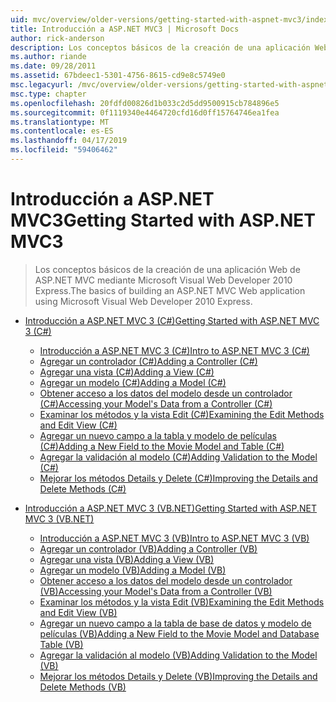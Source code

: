 ```yaml
---
uid: mvc/overview/older-versions/getting-started-with-aspnet-mvc3/index
title: Introducción a ASP.NET MVC3 | Microsoft Docs
author: rick-anderson
description: Los conceptos básicos de la creación de una aplicación Web de ASP.NET MVC mediante Microsoft Visual Web Developer 2010 Express.
ms.author: riande
ms.date: 09/28/2011
ms.assetid: 67bdeec1-5301-4756-8615-cd9e8c5749e0
msc.legacyurl: /mvc/overview/older-versions/getting-started-with-aspnet-mvc3
msc.type: chapter
ms.openlocfilehash: 20fdfd00826d1b033c2d5dd9500915cb784896e5
ms.sourcegitcommit: 0f1119340e4464720cfd16d0ff15764746ea1fea
ms.translationtype: MT
ms.contentlocale: es-ES
ms.lasthandoff: 04/17/2019
ms.locfileid: "59406462"
---
```

# <a name="getting-started-with-aspnet-mvc3"></a><span data-ttu-id="85962-103">Introducción a ASP.NET MVC3</span><span class="sxs-lookup"><span data-stu-id="85962-103">Getting Started with ASP.NET MVC3</span></span>

> <span data-ttu-id="85962-104">Los conceptos básicos de la creación de una aplicación Web de ASP.NET MVC mediante Microsoft Visual Web Developer 2010 Express.</span><span class="sxs-lookup"><span data-stu-id="85962-104">The basics of building an ASP.NET MVC Web application using Microsoft Visual Web Developer 2010 Express.</span></span>


- [<span data-ttu-id="85962-105">Introducción a ASP.NET MVC 3 (C#)</span><span class="sxs-lookup"><span data-stu-id="85962-105">Getting Started with ASP.NET MVC 3 (C#)</span></span>](cs/index.md)

    - [<span data-ttu-id="85962-106">Introducción a ASP.NET MVC 3 (C#)</span><span class="sxs-lookup"><span data-stu-id="85962-106">Intro to ASP.NET MVC 3 (C#)</span></span>](cs/intro-to-aspnet-mvc-3.md)
    - [<span data-ttu-id="85962-107">Agregar un controlador (C#)</span><span class="sxs-lookup"><span data-stu-id="85962-107">Adding a Controller (C#)</span></span>](cs/adding-a-controller.md)
    - [<span data-ttu-id="85962-108">Agregar una vista (C#)</span><span class="sxs-lookup"><span data-stu-id="85962-108">Adding a View (C#)</span></span>](cs/adding-a-view.md)
    - [<span data-ttu-id="85962-109">Agregar un modelo (C#)</span><span class="sxs-lookup"><span data-stu-id="85962-109">Adding a Model (C#)</span></span>](cs/adding-a-model.md)
    - [<span data-ttu-id="85962-110">Obtener acceso a los datos del modelo desde un controlador (C#)</span><span class="sxs-lookup"><span data-stu-id="85962-110">Accessing your Model's Data from a Controller (C#)</span></span>](cs/accessing-your-models-data-from-a-controller.md)
    - [<span data-ttu-id="85962-111">Examinar los métodos y la vista Edit (C#)</span><span class="sxs-lookup"><span data-stu-id="85962-111">Examining the Edit Methods and Edit View (C#)</span></span>](cs/examining-the-edit-methods-and-edit-view.md)
    - [<span data-ttu-id="85962-112">Agregar un nuevo campo a la tabla y modelo de películas (C#)</span><span class="sxs-lookup"><span data-stu-id="85962-112">Adding a New Field to the Movie Model and Table (C#)</span></span>](cs/adding-a-new-field.md)
    - [<span data-ttu-id="85962-113">Agregar la validación al modelo (C#)</span><span class="sxs-lookup"><span data-stu-id="85962-113">Adding Validation to the Model (C#)</span></span>](cs/adding-validation-to-the-model.md)
    - [<span data-ttu-id="85962-114">Mejorar los métodos Details y Delete (C#)</span><span class="sxs-lookup"><span data-stu-id="85962-114">Improving the Details and Delete Methods (C#)</span></span>](cs/improving-the-details-and-delete-methods.md)
- [<span data-ttu-id="85962-115">Introducción a ASP.NET MVC 3 (VB.NET)</span><span class="sxs-lookup"><span data-stu-id="85962-115">Getting Started with ASP.NET MVC 3 (VB.NET)</span></span>](vb/index.md)

    - [<span data-ttu-id="85962-116">Introducción a ASP.NET MVC 3 (VB)</span><span class="sxs-lookup"><span data-stu-id="85962-116">Intro to ASP.NET MVC 3 (VB)</span></span>](vb/intro-to-aspnet-mvc-3.md)
    - [<span data-ttu-id="85962-117">Agregar un controlador (VB)</span><span class="sxs-lookup"><span data-stu-id="85962-117">Adding a Controller (VB)</span></span>](vb/adding-a-controller.md)
    - [<span data-ttu-id="85962-118">Agregar una vista (VB)</span><span class="sxs-lookup"><span data-stu-id="85962-118">Adding a View (VB)</span></span>](vb/adding-a-view.md)
    - [<span data-ttu-id="85962-119">Agregar un modelo (VB)</span><span class="sxs-lookup"><span data-stu-id="85962-119">Adding a Model (VB)</span></span>](vb/adding-a-model.md)
    - [<span data-ttu-id="85962-120">Obtener acceso a los datos del modelo desde un controlador (VB)</span><span class="sxs-lookup"><span data-stu-id="85962-120">Accessing your Model's Data from a Controller (VB)</span></span>](vb/accessing-your-models-data-from-a-controller.md)
    - [<span data-ttu-id="85962-121">Examinar los métodos y la vista Edit (VB)</span><span class="sxs-lookup"><span data-stu-id="85962-121">Examining the Edit Methods and Edit View (VB)</span></span>](vb/examining-the-edit-methods-and-edit-view.md)
    - [<span data-ttu-id="85962-122">Agregar un nuevo campo a la tabla de base de datos y modelo de películas (VB)</span><span class="sxs-lookup"><span data-stu-id="85962-122">Adding a New Field to the Movie Model and Database Table (VB)</span></span>](vb/adding-a-new-field.md)
    - [<span data-ttu-id="85962-123">Agregar la validación al modelo (VB)</span><span class="sxs-lookup"><span data-stu-id="85962-123">Adding Validation to the Model (VB)</span></span>](vb/adding-validation-to-the-model.md)
    - [<span data-ttu-id="85962-124">Mejorar los métodos Details y Delete (VB)</span><span class="sxs-lookup"><span data-stu-id="85962-124">Improving the Details and Delete Methods (VB)</span></span>](vb/improving-the-details-and-delete-methods.md)
